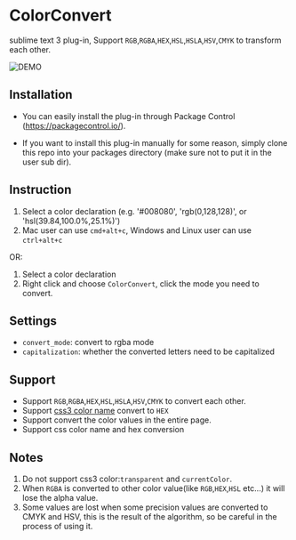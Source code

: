 # ColorConvert

sublime text 3 plug-in, Support `RGB`,`RGBA`,`HEX`,`HSL`,`HSLA`,`HSV`,`CMYK` to transform each other.

![DEMO](http://g.recordit.co/Rgi5FuhGaw.gif)

## Installation

- You can easily install the plug-in through Package Control (https://packagecontrol.io/).

- If you want to install this plug-in manually for some reason, simply clone this repo into your packages directory (make sure not to put it in the user sub dir).

## Instruction

1. Select a color declaration (e.g. '#008080', 'rgb(0,128,128)', or 'hsl(39.84,100.0%,25.1%)')
2. Mac user can use `cmd+alt+c`, Windows and Linux user can use `ctrl+alt+c`

OR:

1. Select a color declaration
2. Right click and choose `ColorConvert`, click the mode you need to convert.

## Settings

- `convert_mode`: convert to rgba mode
- `capitalization`: whether the converted letters need to be capitalized

## Support

- Support `RGB`,`RGBA`,`HEX`,`HSL`,`HSLA`,`HSV`,`CMYK` to convert each other.
- Support [css3 color name](https://developer.mozilla.org/en-US/docs/Web/CSS/color_value) convert to `HEX`
- Support convert the color values in the entire page.
- Support css color name and hex conversion

## Notes

1. Do not support css3 color:`transparent` and `currentColor`.
2. When `RGBA` is converted to other color value(like `RGB`,`HEX`,`HSL` etc...) it will lose the alpha value.
3. Some values are lost when some precision values are converted to CMYK and HSV, this is the result of the algorithm, so be careful in the process of using it.
